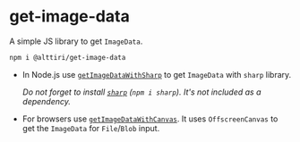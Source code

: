 # get-image-data

A simple JS library to get `ImageData`.

```bash
npm i @alttiri/get-image-data
```

- In Node.js use [`getImageDataWithSharp`](https://github.com/AlttiRi/get-image-data/blob/master/src/get-with-sharp.ts) to get `ImageData` with `sharp` library. 

  _Do not forget to install [`sharp`](https://www.npmjs.com/package/sharp) (`npm i sharp`). It's not included as a dependency._

- For browsers use [`getImageDataWithCanvas`](https://github.com/AlttiRi/get-image-data/blob/master/src/get-with-canvas.ts). It uses `OffscreenCanvas` to get the `ImageData` for `File`/`Blob` input.
